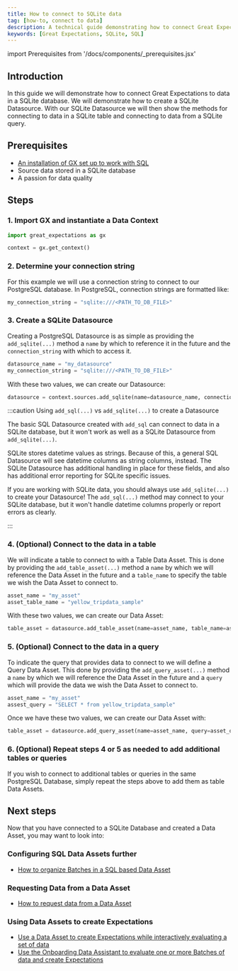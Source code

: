 ```yaml
---
title: How to connect to SQLite data
tag: [how-to, connect to data]
description: A technical guide demonstrating how to connect Great Expectations to data in a SQLite database.
keywords: [Great Expectations, SQLite, SQL]
---
```


<!-- Import statements start here. -->
import Prerequisites from '/docs/components/_prerequisites.jsx'

## Introduction

In this guide we will demonstrate how to connect Great Expectations to data in a SQLite database.  We will demonstrate how to create a SQLite Datasource.  With our SQLite Datasource we will then show the methods for connecting to data in a SQLite table and connecting to data from a SQLite query.

## Prerequisites

<Prerequisites requirePython = {false} requireInstallation = {false} requireDataContext = {false} requireSourceData = {null} requireDatasource = {false} requireExpectationSuite = {false}>

- [An installation of GX set up to work with SQL](docs/guides/setup/optional_dependencies/sql_databases/how_to_setup_gx_to_work_with_sql_databases.md)
- Source data stored in a SQLite database
- A passion for data quality

</Prerequisites> 

## Steps

### 1. Import GX and instantiate a Data Context

```python title="Python code"
import great_expectations as gx

context = gx.get_context()
```

### 2. Determine your connection string

For this example we will use a connection string to connect to our PostgreSQL database.  In PostgreSQL, connection strings are formatted like:

```python title="Python code"
my_connection_string = "sqlite:///<PATH_TO_DB_FILE>"
```

### 3. Create a SQLite Datasource

Creating a PostgreSQL Datasource is as simple as providing the `add_sqlite(...)` method a `name` by which to reference it in the future and the `connection_string` with which to access it.

```python title="Python code"
datasource_name = "my_datasource"
my_connection_string = "sqlite:///<PATH_TO_DB_FILE>"
```

With these two values, we can create our Datasource:

```python title="Python code"
datasource = context.sources.add_sqlite(name=datasource_name, connection_string=my_connection_string)
```

:::caution Using `add_sql(...)` vs `add_sqlite(...)` to create a Datasource

The basic SQL Datasource created with `add_sql` can connect to data in a SQLite database, but it won't work as well as a SQLite Datasource from `add_sqlite(...)`.

SQLite stores datetime values as strings.  Because of this, a general SQL Datasource will see datetime columns as string columns, instead.  The SQLite Datasource has additional handling in place for these fields, and also has additional error reporting for SQLite specific issues.

If you are working with SQLite data, you should always use `add_sqlite(...)` to create your Datasource!  The `add_sql(...)` method may connect to your SQLite database, but it won't handle datetime columns properly or report errors as clearly.

:::

### 4. (Optional) Connect to the data in a table

We will indicate a table to connect to with a Table Data Asset.  This is done by providing the `add_table_asset(...)` method a `name` by which we will reference the Data Asset in the future and a `table_name` to specify the table we wish the Data Asset to connect to.

```python title="Python code"
asset_name = "my_asset"
asset_table_name = "yellow_tripdata_sample"
```

With these two values, we can create our Data Asset:

```python title="Python code"
table_asset = datasource.add_table_asset(name=asset_name, table_name=asset_table_name)
```

### 5. (Optional) Connect to the data in a query

To indicate the query that provides data to connect to we will define a Query Data Asset.  This done by providing the `add_query_asset(...)` method a `name` by which we will reference the Data Asset in the future and a `query` which will provide the data we wish the Data Asset to connect to.

```python title = "Python code"
asset_name = "my_asset"
assest_query = "SELECT * from yellow_tripdata_sample"
```

Once we have these two values, we can create our Data Asset with:

```python title="Python code"
table_asset = datasource.add_query_asset(name=asset_name, query=asset_query)
```

### 6. (Optional) Repeat steps 4 or 5 as needed to add additional tables or queries

If you wish to connect to additional tables or queries in the same PostgreSQL Database, simply repeat the steps above to add them as table Data Assets.

## Next steps

Now that you have connected to a SQLite Database and created a Data Asset, you may want to look into:

### Configuring SQL Data Assets further
- [How to organize Batches in a SQL based Data Asset](docs/guides/connecting_to_your_data/fluent/data_assets/how_to_organize_batches_in_a_sql_based_data_asset.md)

### Requesting Data from a Data Asset
- [How to request data from a Data Asset](docs/guides/connecting_to_your_data/fluent/batch_requests/how_to_request_data_from_a_data_asset.md)

### Using Data Assets to create Expectations
- [Use a Data Asset to create Expectations while interactively evaluating a set of data](docs/guides/expectations/how_to_create_and_edit_expectations_with_instant_feedback_from_a_sample_batch_of_data.md)
- [Use the Onboarding Data Assistant to evaluate one or more Batches of data and create Expectations](docs/guides/expectations/data_assistants/how_to_create_an_expectation_suite_with_the_onboarding_data_assistant.md)


